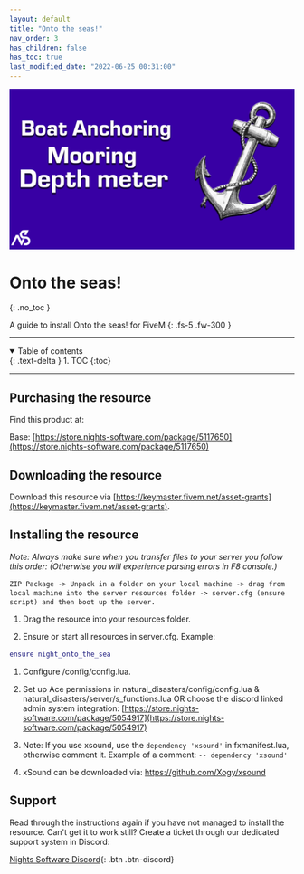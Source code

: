 ```yaml
---
layout: default
title: "Onto the seas!"
nav_order: 3
has_children: false
has_toc: true
last_modified_date: "2022-06-25 00:31:00"
---
```


<img class="cover-img" src="/assets/img/ontoTheSeas.png" alt="Onto the Seas! Resource" draggable="false">

# Onto the seas!
{: .no_toc }

A guide to install Onto the seas! for FiveM
{: .fs-5 .fw-300 }

---

<details open markdown="block">
  <summary>
    Table of contents
  </summary>
  {: .text-delta }
1. TOC
{:toc}
</details>

---

## Purchasing the resource

Find this product at:

Base: [https://store.nights-software.com/package/5117650](https://store.nights-software.com/package/5117650)

## Downloading the resource

Download this resource via [https://keymaster.fivem.net/asset-grants](https://keymaster.fivem.net/asset-grants).

## Installing the resource

*Note: Always make sure when you transfer files to your server you follow this order: (Otherwise you will experience parsing errors in F8 console.)*

```
ZIP Package -> Unpack in a folder on your local machine -> drag from local machine into the server resources folder -> server.cfg (ensure script) and then boot up the server.
```

1. Drag the resource into your resources folder.

1. Ensure or start all resources in server.cfg. 
Example:
```lua
ensure night_onto_the_sea
```

1. Configure /config/config.lua.

1. Set up Ace permissions in natural_disasters/config/config.lua & natural_disasters/server/s_functions.lua OR choose the discord linked admin system integration: 
[https://store.nights-software.com/package/5054917](https://store.nights-software.com/package/5054917)

1. Note: If you use xsound, use the `dependency 'xsound'` in fxmanifest.lua, otherwise comment it. 
Example of a comment: `-- dependency 'xsound'`

1. xSound can be downloaded via: https://github.com/Xogy/xsound

## Support

Read through the instructions again if you have not managed to install the resource. Can't get it to work still? 
Create a ticket through our dedicated support system in Discord: 

[Nights Software Discord](https://ns.ea-rp.com){: .btn .btn-discord}
